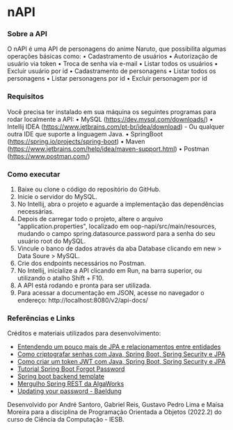 # nAPI

### Sobre a API
O nAPI é uma API de personagens do anime Naruto, que possibilita algumas operações básicas como:
• Cadastramento de usuários
• Autorização de usuário via token
• Troca de senha via e-mail
• Listar todos os usuários
• Excluir usuário por id
• Cadastramento de personagens
• Listar todos os personagens
• Listar personagens por id
• Excluir personagem por id

### Requisitos
Você precisa ter instalado em sua máquina os seguintes programas para rodar localmente a API:
• MySQL (https://dev.mysql.com/downloads/)
• Intellij IDEA (https://www.jetbrains.com/pt-br/idea/download) - Ou qualquer outra IDE que suporte a linguagem Java.
• SpringBoot (https://spring.io/projects/spring-boot)
• Maven (https://www.jetbrains.com/help/idea/maven-support.html) 
• Postman (https://www.postman.com/)

### Como executar
1) Baixe ou clone o código do repositório do GitHub.
2) Inicie o servidor do MySQL.
3) No Intellij, abra o projeto e aguarde a implementação das dependências necessárias.
4) Depois de carregar todo o projeto, altere o arquivo "application.properties", localizado em oop-napi/src/main/resources, mudando o campo spring.datasource.password para a senha do seu usuário root do MySQL.
5) Vincule o banco de dados através da aba Database clicando em new > Data Soure > MySQL.
6) Crie dos endpoints necessários no Postman. 
7) No Intellij, inicialize a API clicando em Run, na barra superior, ou utilizando o atalho Shift + F10.
8) A API está rodando e pronta para ser utilizada.
9) Para acessar a documentação em JSON, acesse no navegador o endereço: http://localhost:8080/v2/api-docs/

### Referências e Links
Créditos e materiais utilizados para desenvolvimento:

* [Entendendo um pouco mais de JPA e relacionamentos entre entidades](https://github.com/raquelvl/psoft/blob/master/material/back_relacionamentosJPA.md)
* [Como criptografar senhas com Java, Spring Boot, Spring Security e JPA](https://www.youtube.com/watch?v=YgfO8EHLAEc&list=PLTN1gMq8EHuIvkz0ZdFSufK-eI0FrnkvI&ab_channel=ExpertosTech)
* [Como criar um token JWT com Java, Spring Boot, Spring Security e JPA](https://www.youtube.com/playlist?list=PLTN1gMq8EHuIpxyecEp04TvLr3TQbzMRL)
* [Tutorial Spring Boot Forgot Password](http://davifelipe.com.br/spring-boot-forgot-password)
* [Spring boot backend template](https://github.com/davifelipems/spring-backend-template/tree/2ede3be043e576e557c42cf3dc5390e74f6962be)
* [Mergulho Spring REST da AlgaWorks](https://cafe.algaworks.com/mergulho-spring-rest/)
* [Updating your password - Baeldung](https://www.baeldung.com/updating-your-password/)

Desenvolvido por André Santoro, Gabriel Reis, Gustavo Pedro Lima e Maísa Moreira para a disciplina de
Programação Orientada a Objetos (2022.2) do curso de Ciência da Computação - IESB.